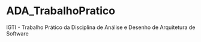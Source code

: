 # ADA_TrabalhoPratico
IGTI - Trabalho Prático da Disciplina de Análise e Desenho de Arquitetura de Software
